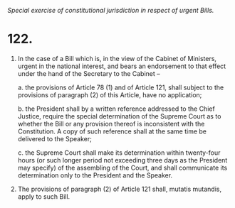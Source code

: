 *Special exercise of constitutional jurisdiction in respect of urgent Bills.*

# 122.

1. In the case of a Bill which is, in the view of the Cabinet of Ministers, urgent in the national interest, and bears an endorsement to that effect under the hand of the Secretary to the Cabinet –

    a. the provisions of Article 78 (1) and of Article 121, shall subject to the provisions of paragraph (2) of this Article, have no application;

    b. the President shall by a written reference addressed to the Chief Justice, require the special determination of the Supreme Court as to whether the Bill or any provision thereof is inconsistent with the Constitution. A copy of such reference shall at the same time be delivered to the Speaker;

    c. the Supreme Court shall make its determination within twenty-four hours (or such longer period not exceeding three days as the President may specify) of the assembling of the Court, and shall communicate its determination only to the President and the Speaker.

2. The provisions of paragraph (2) of Article 121 shall, mutatis mutandis, apply to such Bill.